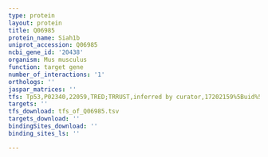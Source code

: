 ```yaml
---
type: protein
layout: protein
title: Q06985
protein_name: Siah1b
uniprot_accession: Q06985
ncbi_gene_id: '20438'
organism: Mus musculus
function: target gene
number_of_interactions: '1'
orthologs: ''
jaspar_matrices: ''
tfs: Tp53,P02340,22059,TRED;TRRUST,inferred by curator,17202159%5Buid%5D+OR+14985507%5Buid%5D+OR+29087512%5Buid%5D+OR+15835302%5Buid%5D,Yes
targets: ''
tfs_download: tfs_of_Q06985.tsv
targets_download: ''
bindingSites_download: ''
binding_sites_ls: ''

---
```

